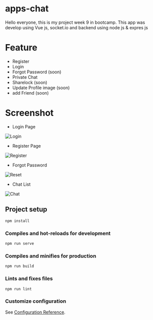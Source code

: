# apps-chat
Hello everyone, this is my project week 9 in bootcamp.
This app was develop using Vue js, socket.io and backend using node js & expres js

# Feature
- Register
- Login
- Forgot Password (soon)
- Private Chat
- Sharelock (soon)
- Update Profile image (soon)
- add Friend (soon)


# Screenshot
- Login Page

![Login](https://user-images.githubusercontent.com/58968418/95143819-4ee9b400-07a1-11eb-91b4-39428c57b146.PNG)

- Register Page

![Register](https://user-images.githubusercontent.com/58968418/95143820-4f824a80-07a1-11eb-8928-eec8cf811627.PNG)

- Forgot Password

![Reset](https://user-images.githubusercontent.com/58968418/95143821-501ae100-07a1-11eb-824a-26a9b2b01c4f.PNG)

- Chat List

![Chat](https://user-images.githubusercontent.com/58968418/95143814-4d1ff080-07a1-11eb-8d8b-910c5175743e.PNG)

## Project setup
```
npm install
```

### Compiles and hot-reloads for development
```
npm run serve
```

### Compiles and minifies for production
```
npm run build
```

### Lints and fixes files
```
npm run lint
```

### Customize configuration
See [Configuration Reference](https://cli.vuejs.org/config/).
